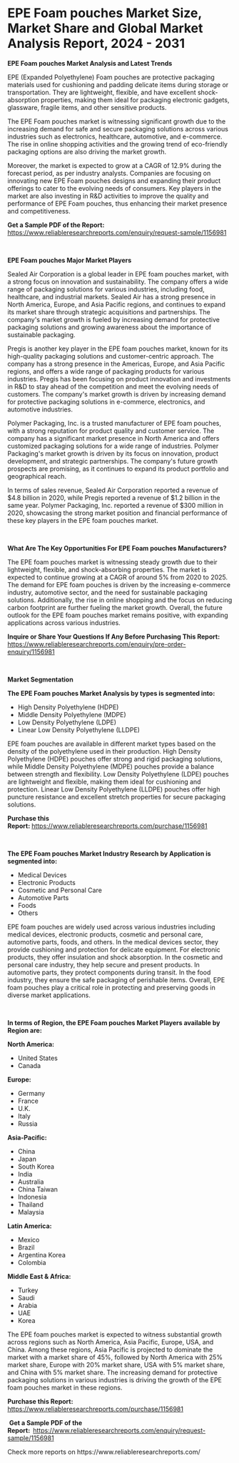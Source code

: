 <p><h1>EPE Foam pouches Market Size, Market Share and Global Market Analysis Report, 2024 - 2031</h1></p><p><strong>EPE Foam pouches Market Analysis and Latest Trends</strong></p>
<p><p>EPE (Expanded Polyethylene) Foam pouches are protective packaging materials used for cushioning and padding delicate items during storage or transportation. They are lightweight, flexible, and have excellent shock-absorption properties, making them ideal for packaging electronic gadgets, glassware, fragile items, and other sensitive products.</p><p>The EPE Foam pouches market is witnessing significant growth due to the increasing demand for safe and secure packaging solutions across various industries such as electronics, healthcare, automotive, and e-commerce. The rise in online shopping activities and the growing trend of eco-friendly packaging options are also driving the market growth.</p><p>Moreover, the market is expected to grow at a CAGR of 12.9% during the forecast period, as per industry analysts. Companies are focusing on innovating new EPE Foam pouches designs and expanding their product offerings to cater to the evolving needs of consumers. Key players in the market are also investing in R&D activities to improve the quality and performance of EPE Foam pouches, thus enhancing their market presence and competitiveness.</p></p>
<p><strong>Get a Sample PDF of the Report:&nbsp;</strong> <a href="https://www.reliableresearchreports.com/enquiry/request-sample/1156981">https://www.reliableresearchreports.com/enquiry/request-sample/1156981</a></p>
<p>&nbsp;</p>
<p><strong>EPE Foam pouches Major Market Players</strong></p>
<p><p>Sealed Air Corporation is a global leader in EPE foam pouches market, with a strong focus on innovation and sustainability. The company offers a wide range of packaging solutions for various industries, including food, healthcare, and industrial markets. Sealed Air has a strong presence in North America, Europe, and Asia Pacific regions, and continues to expand its market share through strategic acquisitions and partnerships. The company's market growth is fueled by increasing demand for protective packaging solutions and growing awareness about the importance of sustainable packaging.</p><p>Pregis is another key player in the EPE foam pouches market, known for its high-quality packaging solutions and customer-centric approach. The company has a strong presence in the Americas, Europe, and Asia Pacific regions, and offers a wide range of packaging products for various industries. Pregis has been focusing on product innovation and investments in R&D to stay ahead of the competition and meet the evolving needs of customers. The company's market growth is driven by increasing demand for protective packaging solutions in e-commerce, electronics, and automotive industries.</p><p>Polymer Packaging, Inc. is a trusted manufacturer of EPE foam pouches, with a strong reputation for product quality and customer service. The company has a significant market presence in North America and offers customized packaging solutions for a wide range of industries. Polymer Packaging's market growth is driven by its focus on innovation, product development, and strategic partnerships. The company's future growth prospects are promising, as it continues to expand its product portfolio and geographical reach.</p><p>In terms of sales revenue, Sealed Air Corporation reported a revenue of $4.8 billion in 2020, while Pregis reported a revenue of $1.2 billion in the same year. Polymer Packaging, Inc. reported a revenue of $300 million in 2020, showcasing the strong market position and financial performance of these key players in the EPE foam pouches market.</p></p>
<p>&nbsp;</p>
<p><strong>What Are The Key Opportunities For EPE Foam pouches Manufacturers?</strong></p>
<p><p>The EPE foam pouches market is witnessing steady growth due to their lightweight, flexible, and shock-absorbing properties. The market is expected to continue growing at a CAGR of around 5% from 2020 to 2025. The demand for EPE foam pouches is driven by the increasing e-commerce industry, automotive sector, and the need for sustainable packaging solutions. Additionally, the rise in online shopping and the focus on reducing carbon footprint are further fueling the market growth. Overall, the future outlook for the EPE foam pouches market remains positive, with expanding applications across various industries.</p></p>
<p><strong>Inquire or Share Your Questions If Any Before Purchasing This Report:</strong> <a href="https://www.reliableresearchreports.com/enquiry/pre-order-enquiry/1156981">https://www.reliableresearchreports.com/enquiry/pre-order-enquiry/1156981</a></p>
<p>&nbsp;</p>
<p><strong>Market Segmentation</strong></p>
<p><strong>The EPE Foam pouches Market Analysis by types is segmented into:</strong></p>
<p><ul><li>High Density Polyethylene (HDPE)</li><li>Middle Density Polyethylene (MDPE)</li><li>Low Density Polyethylene (LDPE)</li><li>Linear Low Density Polyethylene (LLDPE)</li></ul></p>
<p><p>EPE foam pouches are available in different market types based on the density of the polyethylene used in their production. High Density Polyethylene (HDPE) pouches offer strong and rigid packaging solutions, while Middle Density Polyethylene (MDPE) pouches provide a balance between strength and flexibility. Low Density Polyethylene (LDPE) pouches are lightweight and flexible, making them ideal for cushioning and protection. Linear Low Density Polyethylene (LLDPE) pouches offer high puncture resistance and excellent stretch properties for secure packaging solutions.</p></p>
<p><strong>Purchase this Report:&nbsp;</strong><a href="https://www.reliableresearchreports.com/purchase/1156981">https://www.reliableresearchreports.com/purchase/1156981</a></p>
<p>&nbsp;</p>
<p><strong>The EPE Foam pouches Market Industry Research by Application is segmented into:</strong></p>
<p><ul><li>Medical Devices</li><li>Electronic Products</li><li>Cosmetic and Personal Care</li><li>Automotive Parts</li><li>Foods</li><li>Others</li></ul></p>
<p><p>EPE foam pouches are widely used across various industries including medical devices, electronic products, cosmetic and personal care, automotive parts, foods, and others. In the medical devices sector, they provide cushioning and protection for delicate equipment. For electronic products, they offer insulation and shock absorption. In the cosmetic and personal care industry, they help secure and present products. In automotive parts, they protect components during transit. In the food industry, they ensure the safe packaging of perishable items. Overall, EPE foam pouches play a critical role in protecting and preserving goods in diverse market applications.</p></p>
<p>&nbsp;</p>
<p><strong>In terms of Region, the EPE Foam pouches Market Players available by Region are:</strong></p>
<p>
    <p> <strong> North America: </strong>
        <ul>
            <li>United States</li>
            <li>Canada</li>
        </ul>
        </p> 
    <p> <strong> Europe: </strong>
        <ul>
            <li>Germany</li>
            <li>France</li>
            <li>U.K.</li>
            <li>Italy</li>
            <li>Russia</li>
        </ul>
        </p> 
    <p> <strong> Asia-Pacific: </strong>
        <ul>
            <li>China</li>
            <li>Japan</li>
            <li>South Korea</li>
            <li>India</li>
            <li>Australia</li>
            <li>China Taiwan</li>
            <li>Indonesia</li>
            <li>Thailand</li>
            <li>Malaysia</li>
        </ul>
        </p> 
    <p> <strong> Latin America: </strong>
        <ul>
            <li>Mexico</li>
            <li>Brazil</li>
            <li>Argentina Korea</li>
            <li>Colombia</li>
        </ul>
        </p> 
    <p> <strong> Middle East & Africa: </strong>
        <ul>
            <li>Turkey</li>
            <li>Saudi</li>
            <li>Arabia</li>
            <li>UAE</li>
            <li>Korea</li>
        </ul>
    </p>
    </p>
<p><p>The EPE foam pouches market is expected to witness substantial growth across regions such as North America, Asia Pacific, Europe, USA, and China. Among these regions, Asia Pacific is projected to dominate the market with a market share of 45%, followed by North America with 25% market share, Europe with 20% market share, USA with 5% market share, and China with 5% market share. The increasing demand for protective packaging solutions in various industries is driving the growth of the EPE foam pouches market in these regions.</p></p>
<p><strong>Purchase this Report: </strong><a href="https://www.reliableresearchreports.com/purchase/1156981">https://www.reliableresearchreports.com/purchase/1156981</a></p>
<p>&nbsp;<strong>Get a Sample PDF of the Report:&nbsp;&nbsp;</strong><a href="https://www.reliableresearchreports.com/enquiry/request-sample/1156981">https://www.reliableresearchreports.com/enquiry/request-sample/1156981</a></p>
<p><strong></strong></p>
<p>Check more reports on https://www.reliableresearchreports.com/</p>
